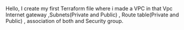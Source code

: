 Hello, I create my first Terraform file 
where i made a VPC in that Vpc Internet gateway ,Subnets(Private and Public) , Route table(Private and Public) , association of both and Security group.

